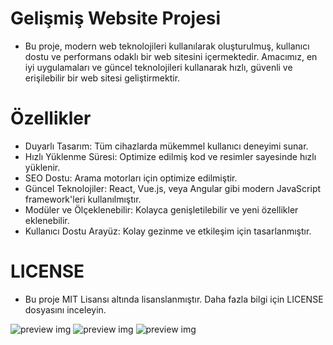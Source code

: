 # Gelişmiş Website Projesi

- Bu proje, modern web teknolojileri kullanılarak oluşturulmuş, kullanıcı dostu ve performans odaklı bir web sitesini içermektedir. Amacımız, en iyi uygulamaları ve güncel teknolojileri kullanarak hızlı, güvenli ve erişilebilir bir web sitesi geliştirmektir.

# Özellikler

- Duyarlı Tasarım: Tüm cihazlarda mükemmel kullanıcı deneyimi sunar.
- Hızlı Yüklenme Süresi: Optimize edilmiş kod ve resimler sayesinde hızlı yüklenir.
- SEO Dostu: Arama motorları için optimize edilmiştir.
- Güncel Teknolojiler: React, Vue.js, veya Angular gibi modern JavaScript framework'leri kullanılmıştır.
- Modüler ve Ölçeklenebilir: Kolayca genişletilebilir ve yeni özellikler eklenebilir.
- Kullanıcı Dostu Arayüz: Kolay gezinme ve etkileşim için tasarlanmıştır.

# LICENSE

- Bu proje MIT Lisansı altında lisanslanmıştır. Daha fazla bilgi için LICENSE dosyasını inceleyin.

![preview img](https://i.hizliresim.com/h92rwox.png)
![preview img](https://i.hizliresim.com/761s4b6.png)
![preview img](https://i.hizliresim.com/j6dj3j8.png)

